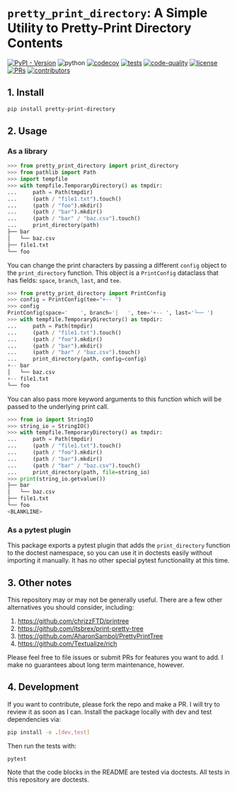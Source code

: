 # `pretty_print_directory`: A Simple Utility to Pretty-Print Directory Contents

[![PyPI - Version](https://img.shields.io/pypi/v/pretty-print-directory)](https://pypi.org/project/pretty-print-directory/)
![python](https://img.shields.io/badge/-Python_%3E3.10-blue?logo=python&logoColor=white)
[![codecov](https://codecov.io/gh/mmcdermott/pretty-print-directory/graph/badge.svg?token=5RORKQOZF9)](https://codecov.io/gh/mmcdermott/pretty-print-directory)
[![tests](https://github.com/mmcdermott/pretty-print-directory/actions/workflows/tests.yaml/badge.svg)](https://github.com/mmcdermott/pretty-print-directory/actions/workflows/tests.yml)
[![code-quality](https://github.com/mmcdermott/pretty-print-directory/actions/workflows/code-quality-main.yaml/badge.svg)](https://github.com/mmcdermott/pretty-print-directory/actions/workflows/code-quality-main.yaml)
[![license](https://img.shields.io/badge/License-MIT-green.svg?labelColor=gray)](https://github.com/mmcdermott/pretty-print-directory#license)
[![PRs](https://img.shields.io/badge/PRs-welcome-brightgreen.svg)](https://github.com/mmcdermott/pretty-print-directory/pulls)
[![contributors](https://img.shields.io/github/contributors/mmcdermott/pretty-print-directory.svg)](https://github.com/mmcdermott/pretty-print-directory/graphs/contributors)

## 1. Install

```bash
pip install pretty-print-directory
```

## 2. Usage

### As a library

```python
>>> from pretty_print_directory import print_directory
>>> from pathlib import Path
>>> import tempfile
>>> with tempfile.TemporaryDirectory() as tmpdir:
...     path = Path(tmpdir)
...     (path / "file1.txt").touch()
...     (path / "foo").mkdir()
...     (path / "bar").mkdir()
...     (path / "bar" / "baz.csv").touch()
...     print_directory(path)
├── bar
│   └── baz.csv
├── file1.txt
└── foo

```

You can change the print characters by passing a different `config` object to the `print_directory` function.
This object is a `PrintConfig` dataclass that has fields: `space`, `branch`, `last`, and `tee`.

```python
>>> from pretty_print_directory import PrintConfig
>>> config = PrintConfig(tee="+-- ")
>>> config
PrintConfig(space='    ', branch='│   ', tee='+-- ', last='└── ')
>>> with tempfile.TemporaryDirectory() as tmpdir:
...     path = Path(tmpdir)
...     (path / "file1.txt").touch()
...     (path / "foo").mkdir()
...     (path / "bar").mkdir()
...     (path / "bar" / "baz.csv").touch()
...     print_directory(path, config=config)
+-- bar
│   └── baz.csv
+-- file1.txt
└── foo

```

You can also pass more keyword arguments to this function which will be passed to the underlying print call.

```python
>>> from io import StringIO
>>> string_io = StringIO()
>>> with tempfile.TemporaryDirectory() as tmpdir:
...     path = Path(tmpdir)
...     (path / "file1.txt").touch()
...     (path / "foo").mkdir()
...     (path / "bar").mkdir()
...     (path / "bar" / "baz.csv").touch()
...     print_directory(path, file=string_io)
>>> print(string_io.getvalue())
├── bar
│   └── baz.csv
├── file1.txt
└── foo
<BLANKLINE>

```

### As a pytest plugin

This package exports a pytest plugin that adds the `print_directory` function to the doctest namespace, so you
can use it in doctests easily without importing it manually. It has no other special pytest functionality at
this time.

## 3. Other notes

This repository may or may not be generally useful. There are a few other alternatives you should consider,
including:

1. https://github.com/chrizzFTD/printree
2. https://github.com/itsbrex/print-pretty-tree
3. https://github.com/AharonSambol/PrettyPrintTree
4. https://github.com/Textualize/rich

Please feel free to file issues or submit PRs for features you want to add. I make no guarantees about long
term maintenance, however.

## 4. Development

If you want to contribute, please fork the repo and make a PR. I will try to review it as soon as I can.
Install the package locally with dev and test dependencies via:

```bash
pip install -e .[dev,test]
```

Then run the tests with:

```bash
pytest
```

Note that the code blocks in the README are tested via doctests. All tests in this repository are doctests.
